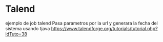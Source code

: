 Talend
====

ejemplo de job talend
Pasa parametros por la url y generara la fecha del sistema usando tjava
https://www.talendforge.org/tutorials/tutorial.php?idTuto=38

